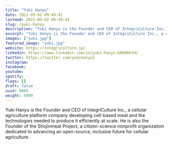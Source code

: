 ```yaml
---
title: "Yuki Hanyu"
date: 2021-09-02 09:49:41
lastmod: 2021-09-02 09:49:41
slug: /yuki-hanyu
description: "Yuki Hanyu is the Founder and CEO of IntegriCulture Inc., a cellular agriculture platform company developing cell-based meat and the technologies needed to produce it efficiently at scale. He is also the Founder of the Shojinmeat Project, a citizen-science nonprofit organization dedicated to advancing an open-source, inclusive future for cellular agriculture."
excerpt: "Yuki Hanyu is the Founder and CEO of IntegriCulture Inc., a cellular agriculture platform company developing cell-based meat and the technologies needed to produce it efficiently at scale. He is also the Founder of the Shojinmeat Project, a citizen-science nonprofit organization dedicated to advancing an open-source, inclusive future for cellular agriculture."
images: ["yuki.jpg"]
featured_image: "yuki.jpg"
website: https://integriculture.jp/
linkedin: https://www.linkedin.com/in/yuki-hanyu-b860bb34/
twitter: https://twitter.com/yukihanyu1
instagram: 
facebook: 
youtube: 
spotify: 
flags: []
draft: false
uuid: 9605
weight: 5000
---
```

Yuki Hanyu is the Founder and CEO of IntegriCulture Inc., a cellular
agriculture platform company developing cell-based meat and the
technologies needed to produce it efficiently at scale. He is also the
Founder of the Shojinmeat Project, a citizen-science nonprofit
organization dedicated to advancing an open-source, inclusive future for
cellular agriculture.

